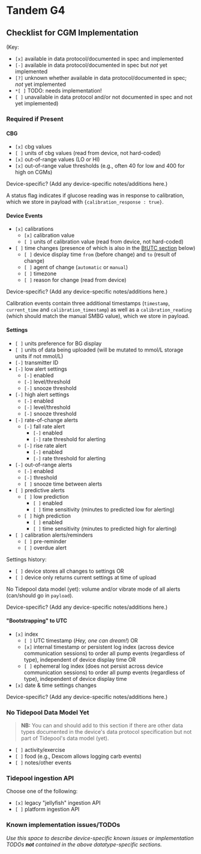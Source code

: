 # Tandem G4

## Checklist for CGM Implementation

(Key:

 - `[x]` available in data protocol/documented in spec and implemented
 - `[-]` available in data protocol/documented in spec but *not* yet implemented
 - `[?]` unknown whether available in data protocol/documented in spec; *not* yet implemented
 - `*[ ]` TODO: needs implementation!
 - `[ ]` unavailable in data protocol and/or not documented in spec and not yet implemented)

### Required if Present

#### CBG

  - `[x]` cbg values
  - `[ ]` units of cbg values (read from device, not hard-coded)
  - `[x]` out-of-range values (LO or HI)
  - `[x]` out-of-range value thresholds (e.g., often 40 for low and 400 for high on CGMs)

Device-specific? (Add any device-specific notes/additions here.)

A status flag indicates if glucose reading was in response to calibration, which we store in payload with `{calibration_response : true}`.

#### Device Events
  - `[x]` calibrations
    - `[x]` calibration value
    - `[ ]` units of calibration value (read from device, not hard-coded)
  - `[ ]` time changes (presence of which is also in the [BtUTC section](#bootstrapping-to-utc) below)
    - `[ ]` device display time `from` (before change) and `to` (result of change)
    - `[ ]` agent of change (`automatic` or `manual`)
    - `[ ]` timezone
    - `[ ]` reason for change (read from device)

Device-specific? (Add any device-specific notes/additions here.)

Calibration events contain three additional timestamps (`timestamp`, `current_time` and `calibration_timestamp`) as well as a `calibration_reading` (which should match the manual SMBG value), which we store in payload.

#### Settings

  - `[ ]` units preference for BG display
  - `[ ]` units of data being uploaded (will be mutated to mmol/L storage units if not mmol/L)
  - `[-]` transmitter ID
  - `[-]` low alert settings
    - `[-]` enabled
    - `[-]` level/threshold
    - `[-]` snooze threshold
  - `[-]` high alert settings
    - `[-]` enabled
    - `[-]` level/threshold
    - `[-]` snooze threshold
  - `[-]` rate-of-change alerts
    - `[-]` fall rate alert
        - `[-]` enabled
        - `[-]` rate threshold for alerting
    - `[-]` rise rate alert
        - `[-]` enabled
        - `[-]` rate threshold for alerting
  - `[-]` out-of-range alerts
    - `[-]` enabled
    - `[-]` threshold
    - `[ ]` snooze time between alerts
  - `[ ]` predictive alerts
    - `[ ]` low prediction
        - `[ ]` enabled
        - `[ ]` time sensitivity (minutes to predicted low for alerting)
    - `[ ]` high prediction
        - `[ ]` enabled
        - `[ ]` time sensitivity (minutes to predicted high for alerting)
  - `[ ]` calibration alerts/reminders
    - `[ ]` pre-reminder
    - `[ ]` overdue alert

Settings history:

  - `[ ]` device stores all changes to settings OR
  - `[ ]` device only returns current settings at time of upload

No Tidepool data model (yet): volume and/or vibrate mode of all alerts (can/should go in `payload`).

Device-specific? (Add any device-specific notes/additions here.)

#### "Bootstrapping" to UTC

  - `[x]` index
    - `[ ]` UTC timestamp (*Hey, one can dream!*) OR
    - `[x]` internal timestamp or persistent log index (across device communication sessions) to order all pump events (regardless of type), independent of device display time OR
    - `[ ]` ephemeral log index (does not persist across device communication sessions) to order all pump events (regardless of type), independent of device display time
  - `[x]` date & time settings changes

Device-specific? (Add any device-specific notes/additions here.)

### No Tidepool Data Model Yet

> **NB:** You can and should add to this section if there are other data types documented in the device's data protocol specification but not part of Tidepool's data model (yet).

  - `[ ]` activity/exercise
  - `[ ]` food (e.g., Dexcom allows logging carb events)
  - `[ ]` notes/other events

### Tidepool ingestion API

Choose one of the following:

  - `[x]` legacy "jellyfish" ingestion API
  - `[ ]` platform ingestion API

### Known implementation issues/TODOs

*Use this space to describe device-specific known issues or implementation TODOs **not** contained in the above datatype-specific sections.*
